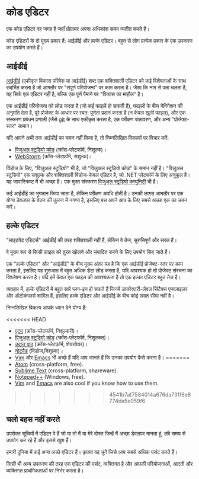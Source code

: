# कोड एडिटर

एक कोड एडिटर वह जगह है जहाँ प्रोग्रामर अपना अधिकांश समय व्यतीत करते हैं।

कोड एडिटरों के दो मुख्य प्रकार हैं: आईडीई और हल्के एडिटर। बहुत से लोग प्रत्येक प्रकार के एक उपकरण का उपयोग करते हैं।

## आईडीई

[आईडीई](https://en.wikipedia.org/wiki/एकीकृत_विकास_परिवेश) (एकीकृत विकास परिवेश या आईडीई) शब्द एक शक्तिशाली एडिटर को कई विशेषताओं के साथ संदर्भित करता है जो आमतौर पर "संपूर्ण परियोजना" पर काम करता है। जैसा कि नाम से पता चलता है, यह सिर्फ एक एडिटर नहीं है, बल्कि एक पूर्ण पैमाने पर "विकास का माहौल" है।

एक आईडीई परियोजना को लोड करता है (जो कई फाइलें हो सकती हैं), फाइलों के बीच नेविगेशन की अनुमति देता है, पूरे प्रोजेक्ट के आधार पर स्वत: पूर्णता प्रदान करता है (न केवल खुली फाइल), और एक संस्करण प्रबंधन प्रणाली (जैसे [git](https://git-scm.com) के साथ एकीकृत करता है, एक परीक्षण वातावरण, और अन्य "प्रोजेक्ट-स्तर" सामान।

यदि आपने अभी तक आईडीई का चयन नहीं किया है, तो निम्नलिखित विकल्पों पर विचार करें:

- [विजुअल स्टूडियो कोड](https://code.visualstudio.com/) (क्रॉस-प्लेटफॉर्म, निशुल्क)।
- [WebStorm](https://www.jetbrains.com/webstorm/) (क्रॉस-प्लेटफ़ॉर्म, सशुल्क)।

विंडोज के लिए, "विज़ुअल स्टूडियो" भी है, जो "विज़ुअल स्टूडियो कोड" के समान नहीं है। "विज़ुअल स्टूडियो" एक सशुल्क और शक्तिशाली विंडोज-केवल एडिटर है, जो .NET प्लेटफॉर्म के लिए अनुकूल है। यह जावास्क्रिप्ट में भी अच्छा है। एक मुक्त संस्करण [विजुअल स्टूडियो कम्युनिटी](https://www.visualstudio.com/vs/community/) भी है।

कई आईडीई का भुगतान किया जाता है, लेकिन परीक्षण अवधि होती है। उनकी लागत आमतौर पर एक योग्य डेवलपर के वेतन की तुलना में नगण्य है, इसलिए बस अपने आप के लिए सबसे अच्छा एक का चयन करें।

## हल्के एडिटर

"लाइटवेट एडिटर्स" आईडीई की तरह शक्तिशाली नहीं हैं, लेकिन वे तेज, सुरुचिपूर्ण और सरल हैं।

वे मुख्य रूप से किसी फ़ाइल को तुरंत खोलने और संपादित करने के लिए उपयोग किए जाते हैं।

एक "हल्के एडिटर" और "आईडीई" के बीच मुख्य अंतर यह है कि एक आईडीई प्रोजेक्ट-स्तर पर काम करता है, इसलिए यह शुरुआत में बहुत अधिक डेटा लोड करता है, यदि आवश्यक हो तो प्रोजेक्ट संरचना का विश्लेषण करता है। यदि हमें केवल एक फ़ाइल की आवश्यकता है तो एक हल्का एडिटर बहुत तेज़ है।

व्यवहार में, हल्के एडिटरों में बहुत सारे प्लग-इन हो सकते हैं जिनमें डायरेक्टरी-लेवल सिंटैक्स एनालाइज़र और ऑटोकंप्लर्स शामिल हैं, इसलिए हल्के एडिटर और आईडीई के बीच कोई सख्त सीमा नहीं है।

निम्नलिखित विकल्प आपके ध्यान देने योग्य हैं:

<<<<<<< HEAD
- [एटम](https://atom.io/) (क्रॉस-प्लेटफॉर्म, निशुल्करी)।
- [विजुअल स्टूडियो कोड](https://code.visualstudio.com/) (क्रॉस-प्लेटफॉर्म, निशुल्कत)।
- [उदात्त पाठ](http://www.sublimetext.com) (क्रॉस-प्लेटफ़ॉर्म, शेयरवेयर)।
- [नोटपैड](https://notepad-plus-plus.org/) (विंडोज,निशुल्क)।
- [Vim](http://www.vim.org/) और [Emacs](https://www.gnu.org/software/emacs/) भी अच्छे हैं यदि आप जानते हैं कि उनका उपयोग कैसे करना है।
=======
- [Atom](https://atom.io/) (cross-platform, free).
- [Sublime Text](http://www.sublimetext.com) (cross-platform, shareware).
- [Notepad++](https://notepad-plus-plus.org/) (Windows, free).
- [Vim](http://www.vim.org/) and [Emacs](https://www.gnu.org/software/emacs/) are also cool if you know how to use them.
>>>>>>> 4541b7af7584014a676da731f6e8774da5e059f6

## चलो बहस नहीं करते

उपरोक्त सूचियों में एडिटर वे हैं जो या तो मैं या मेरे दोस्त जिन्हें मैं अच्छा डेवलपर मानता हूं, लंबे समय से उपयोग कर रहे हैं और इससे खुश हैं।

हमारी दुनिया में कई अन्य अच्छे एडिटर हैं। कृपया वह चुनें जिसे आप सबसे अधिक पसंद करते हैं।

किसी भी अन्य उपकरण की तरह एक एडिटर की पसंद, व्यक्तिगत है और आपकी परियोजनाओं, आदतों और व्यक्तिगत प्राथमिकताओं पर निर्भर करता है।
